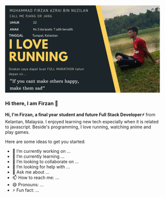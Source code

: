 ![profile](https://github.com/Firzan97/Firzan97/blob/master/profile3.PNG)

### Hi there, I am Firzan 👋

**Hi, I'm Firzan, a final year student and future Full Stack Developer⚡** from Kelantan, Malaysia. I enjoyed learning new tech especially when it is related to javascript. Beside's programming, I love running, watching anime and play games.

Here are some ideas to get you started:

- 🔭 I’m currently working on ...
- 🌱 I’m currently learning ...
- 👯 I’m looking to collaborate on ...
- 🤔 I’m looking for help with ...
- 💬 Ask me about ...
- 📫 How to reach me: ...
- 😄 Pronouns: ...
- ⚡ Fun fact: ...
